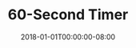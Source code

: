 ---
date: "2018-01-01T00:00:00-08:00"
layout: timer
published: TRUE
title: "60-Second Timer"
seconds: 60
---